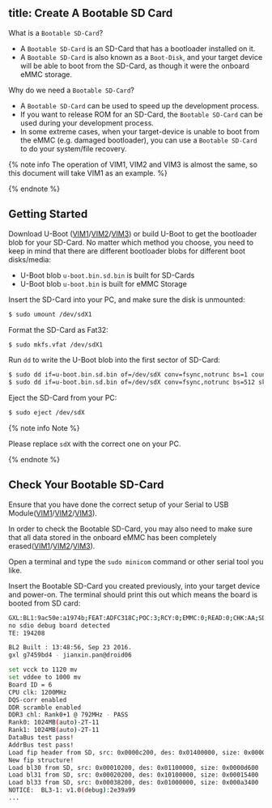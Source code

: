 title: Create A Bootable SD Card
---

What is a `Bootable SD-Card`?

* A `Bootable SD-Card` is an SD-Card that has a bootloader installed on it.
* A `Bootable SD-Card` is also known as a `Boot-Disk`, and your target device will be able to boot from the SD-Card, as though it were the onboard eMMC storage.

Why do we need a `Bootable SD-Card`?

* A `Bootable SD-Card` can be used to speed up the development process.
* If you want to release ROM for an SD-Card, the `Bootable SD-Card` can be used during your development process.
* In some extreme cases, when your target-device is unable to boot from the eMMC (e.g. damaged bootloader), you can use a `Bootable SD-Card` to do your system/file recovery.


{% note info The operation of VIM1, VIM2 and VIM3 is almost the same, so this document will take VIM1 as an example. %}

{% endnote %}

## Getting Started
Download U-Boot ([VIM1](https://dl.khadas.com/Firmware/VIM1/U-boot/)/[VIM2](https://dl.khadas.com/Firmware/VIM2/U-boot/)/[VIM3](https://dl.khadas.com/Firmware/VIM3/U-boot/)) or build U-Boot to get the bootloader blob for your SD-Card.
No matter which method you choose, you need to keep in mind that there are different bootloader blobs for different boot disks/media:

* U-Boot blob `u-boot.bin.sd.bin` is built for SD-Cards
* U-Boot blob `u-boot.bin` is built for eMMC Storage

Insert the SD-Card into your PC, and make sure the disk is unmounted:

```bash
$ sudo umount /dev/sdX1
```

Format the SD-Card as Fat32:

```bash
$ sudo mkfs.vfat /dev/sdX1
```

Run `dd` to write the U-Boot blob into the first sector of SD-Card:
```bash
$ sudo dd if=u-boot.bin.sd.bin of=/dev/sdX conv=fsync,notrunc bs=1 count=444
$ sudo dd if=u-boot.bin.sd.bin of=/dev/sdX conv=fsync,notrunc bs=512 skip=1 seek=1
```

Eject the SD-Card from your PC:
```bash
$ sudo eject /dev/sdX
```

{% note info Note %}

Please replace `sdX` with the correct one on your PC.

{% endnote %}

## Check Your Bootable SD-Card

Ensure that you have done the correct setup of your Serial to USB Module([VIM1](/vim1/SetupSerialTool.html)/[VIM2](/vim2/SetupSerialTool.html)/[VIM3](/vim3/SetupSerialTool.html)).

In order to check the Bootable SD-Card, you may also need to make sure that all data stored in the onboard eMMC has been completely erased([VIM1](/vim1/HowtoEraseEMMC.html)/[VIM2](/vim2/HowtoEraseEMMC.html)/[VIM3](/vim3/HowtoEraseEMMC.html)).

Open a terminal and type the `sudo minicom` command or other serial tool you like.

Insert the Bootable SD-Card you created previously, into your target device and power-on. The terminal should print this out which means the board is booted from SD card:

```bash
GXL:BL1:9ac50e:a1974b;FEAT:ADFC318C;POC:3;RCY:0;EMMC:0;READ:0;CHK:AA;SD:0;READ:0;0.0;CHK:0;
no sdio debug board detected 
TE: 194208

BL2 Built : 13:48:56, Sep 23 2016. 
gxl g7459bd4 - jianxin.pan@droid06

set vcck to 1120 mv
set vddee to 1000 mv
Board ID = 6
CPU clk: 1200MHz
DQS-corr enabled
DDR scramble enabled
DDR3 chl: Rank0+1 @ 792MHz - PASS
Rank0: 1024MB(auto)-2T-11
Rank1: 1024MB(auto)-2T-11
DataBus test pass!
AddrBus test pass!
Load fip header from SD, src: 0x0000c200, des: 0x01400000, size: 0x00004000
New fip structure!
Load bl30 from SD, src: 0x00010200, des: 0x01100000, size: 0x0000d600
Load bl31 from SD, src: 0x00020200, des: 0x10100000, size: 0x00015400
Load bl33 from SD, src: 0x00038200, des: 0x01000000, size: 0x000a3400
NOTICE:  BL3-1: v1.0(debug):2e39a99
...

```
